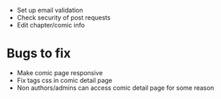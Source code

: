 - Set up email validation
- Check security of post requests
- Edit chapter/comic info

# Bugs to fix
- Make comic page responsive
- Fix tags css in comic detail page
- Non authors/admins can access comic detail page for some reason